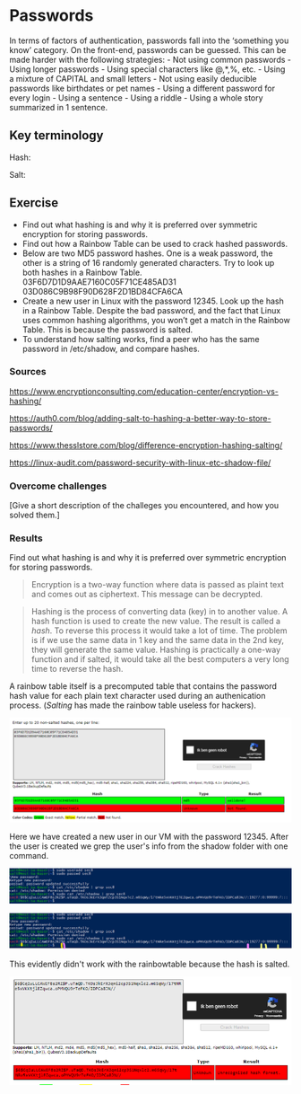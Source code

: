 # Passwords
In terms of factors of authentication, passwords fall into the ‘something you know’ category.
On the front-end, passwords can be guessed. This can be made harder with the following strategies:
	- Not using common passwords
	- Using longer passwords
	- Using special characters like @,*,%, etc.
	- Using a mixture of CAPITAL and small letters
	- Not using easily deducible passwords like birthdates or pet names
	- Using a different password for every login
	- Using a sentence
    - Using a riddle
    - Using a whole story summarized in 1 sentence.


## Key terminology
Hash:

Salt:



## Exercise
- Find out what hashing is and why it is preferred over symmetric encryption for storing passwords.
- Find out how a Rainbow Table can be used to crack hashed passwords.
- Below are two MD5 password hashes. One is a weak password, the other is a string of 16 randomly generated characters. Try to look up both hashes in a Rainbow Table.
03F6D7D1D9AAE7160C05F71CE485AD31
03D086C9B98F90D628F2D1BD84CFA6CA
- Create a new user in Linux with the password 12345. Look up the hash in a Rainbow Table.
Despite the bad password, and the fact that Linux uses common hashing algorithms, you won’t get a match in the Rainbow Table. This is because the password is salted. 
- To understand how salting works, find a peer who has the same password in /etc/shadow, and compare hashes.

### Sources
https://www.encryptionconsulting.com/education-center/encryption-vs-hashing/

https://auth0.com/blog/adding-salt-to-hashing-a-better-way-to-store-passwords/

https://www.thesslstore.com/blog/difference-encryption-hashing-salting/

https://linux-audit.com/password-security-with-linux-etc-shadow-file/

### Overcome challenges
[Give a short description of the challeges you encountered, and how you solved them.]

### Results

Find out what hashing is and why it is preferred over symmetric encryption for storing passwords.

> Encryption is a two-way function where data is passed as plaint text and comes out as ciphertext. This message can be decrypted. 

>Hashing is the process of converting data (key) in to another value. A hash function is used to create the new value. The result is called a *hash*. To reverse this process it would take a lot of time. 
>The problem is if we use the same data in 1 key and the same data in the 2nd key, they will generate the same value.
>Hashing is practically a one-way function and if salted, it would take all the best computers a very long time to reverse the hash.

A rainbow table itself is a precomputed table that contains the password hash value for each plain text character used during an authenication process. (*Salting* has made the rainbow table useless for hackers). 

![vraag3](../00_includes/SEC/SEC-07-01.png)

Here we have created a new user in our VM with the password 12345. After the user is created we grep the user's info from the shadow folder with one command.

![gebruikerww](../00_includes/SEC/SEC-07-02.png)

![hashvangebruiker](../00_includes/SEC/SEC-07-03.png)

This evidently didn't work with the rainbowtable because the hash is salted.

![rainbowresultaat](../00_includes/SEC/SEC-07-04.png)
